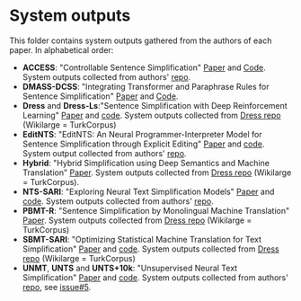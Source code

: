 # System outputs

This folder contains system outputs gathered from the authors of each paper.
In alphabetical order:

* **ACCESS**: "Controllable Sentence Simplification" [Paper](https://www.aclweb.org/anthology/2020.lrec-1.577/) and [Code](https://github.com/facebookresearch/access). System outputs collected from authors' [repo](https://github.com/facebookresearch/access/tree/master/system_output). 
* **DMASS-DCSS**: "Integrating Transformer and Paraphrase Rules for Sentence Simplification" [Paper](https://www.aclweb.org/anthology/D18-1355/) and [Code](https://github.com/Sanqiang/text_simplification).
* **Dress** and **Dress-Ls**:"Sentence Simplification with Deep Reinforcement Learning" [Paper](http://aclweb.org/anthology/D/D17/D17-1062.pdf) and [code](https://github.com/XingxingZhang/dress). System outputs collected from [Dress repo](https://github.com/XingxingZhang/dress/tree/master/all-system-output/) (Wikilarge = TurkCorpus)
* **EditNTS**: "EditNTS: An Neural Programmer-Interpreter Model for Sentence Simplification through Explicit Editing" [Paper](https://www.aclweb.org/anthology/P19-1331/) and [code](https://github.com/yuedongP/EditNTS). System output collected from authors' [repo](https://github.com/yuedongP/EditNTS).
* **Hybrid**: "Hybrid Simplification using Deep Semantics and Machine Translation" [Paper](https://www.aclweb.org/anthology/P14-1041.pdf). System outputs collected from [Dress repo](https://github.com/XingxingZhang/dress/tree/master/all-system-output/) (Wikilarge = TurkCorpus).
* **NTS-SARI**: "Exploring Neural Text Simplification Models" [Paper](https://www.aclweb.org/anthology/P17-2014/) and [code](https://github.com/senisioi/NeuralTextSimplification). System outputs collected from authors' [repo](https://github.com/senisioi/NeuralTextSimplification/tree/master/predictions).
* **PBMT-R**: "Sentence Simplification by Monolingual Machine Translation" [Paper](https://www.aclweb.org/anthology/P12-1107). System outputs collected from [Dress repo](https://github.com/XingxingZhang/dress/tree/master/all-system-output/) (Wikilarge = TurkCorpus)
* **SBMT-SARI**: "Optimizing Statistical Machine Translation for Text Simplification" [Paper](https://www.aclweb.org/anthology/Q16-1029/) and [code](https://github.com/cocoxu/simplification/). System outputs collected from [Dress repo](https://github.com/XingxingZhang/dress/tree/master/all-system-output/) (Wikilarge = TurkCorpus)
* **UNMT**, **UNTS** and **UNTS+10k**: "Unsupervised Neural Text Simplification" [Paper](https://www.aclweb.org/anthology/P19-1198/) and [code](https://github.com/subramanyamdvss/UnsupNTS). System outputs collected from authors' [repo](https://github.com/subramanyamdvss/UnsupNTS/tree/master/predictions), see [issue#5](https://github.com/subramanyamdvss/UnsupNTS/issues/5).
